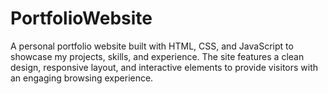 # PortfolioWebsite
A personal portfolio website built with HTML, CSS, and JavaScript to showcase my projects, skills, and experience. The site features a clean design, responsive layout, and interactive elements to provide visitors with an engaging browsing experience.
